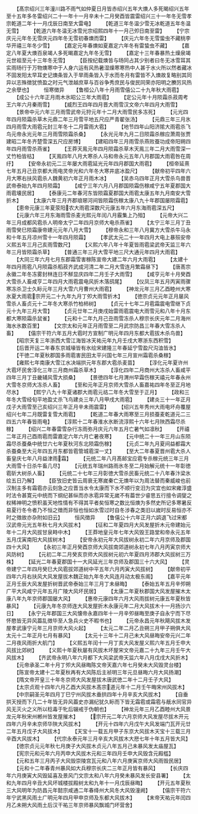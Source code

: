 <!-- { "loadSidebar": true } -->
　　【髙宗绍兴三年潼川路不雨气如仲夏日月皆赤绍兴五年大燠人多死暍绍兴五年至十五年多冬雷绍兴二十一年十一月辛未十二月癸酉皆震雷绍兴三十一年冬无雪孝宗乾道二年十一月戊辰日南至大雷电】
　　【乾道三年冬温少雪无冰乾道五年冬温无雪】
　　【乾道六年冬温无冰雪光宗绍熙四年十一月己夘日南至雷】
　　【宁宗庆元元年冬无雪庆元四年冬无雪初春燠而雷】
　　【庆元六年冬无雪蛰虫不藏桃李华开禧三年冬少雪】
　　【嘉定元年春燠如夏嘉定六年冬有雷蛰虫不藏】
　　【嘉定八年夏大燠百泉竭人多死暍嘉定九年冬无雪】
　　【嘉定十三年春暴热土燥泉竭元世祖至元十三年冬无雪】
　　【臣按纪载燠皆与旸同占其少别者曰冬无冰雪耳其实雨旸行于万物燠寒中于人身六运有风热暑湿燥寒寒热中人甚于水火所以然者藏冰不固发阳太早耳史记燠条皆入于旱雨条皆入于水而冬月有雷皆不入燠故复略别其同异以志殊徴犹愤盈之时元气泄越庶草与百谷争秀庶民与俊民同荣亦阳明之賸厉风热之余孽也】
　　恒寒徴异
　　【鲁桓公八年十月雨雪僖公二十九年秋大雨雹】
　　【成公十六年正月雨木氷昭公三年大雨雹】
　　【定公元年十月陨霜杀菽周考王六年六月秦雨雪】
　　【威烈王四年四月晋大雨雪汉文帝六年四月大雨雪】
　　【景帝中元六年三月雨雪武帝元狩元年十二月大雨雪民多冻死】
　　【元光四年四月陨霜杀草木元鼎二年三月雪平地五尺应严青翟张汤】
　　【元鼎三年三月氷四月雨雪大雨雹元封三年冬十二月雷雨大雹】
　　【地节四年山阳济隂大雨雹杀飞鸟元帝永光元年三月雨雪陨霜杀桑】
　　【永光元年九月二日陨霜杀稼应萧周张贾建昭二年冬齐楚雪深五尺应房博】
　　【建昭四年三月雨雪杀燕败蚕功成帝阳朔四年四月雨雪杀燕雀】
　　【王莽天鳯元年四月陨霜杀草木天鳯三年二月大雨雪深一丈竹柏皆枯】
　　【天鳯四年八月大寒杀人马和帝永元五年八月郡国大雨雹咎在周纡】
　　【安帝永初元二三年屡大雨雹延光元年四月郡国大雨雹】
　　【桓帝延熹七年五月己丑京都大雨电灵帝光和六年冬大寒井底冰盈尺】
　　【献帝初平四年六月大寒右扶风雹杀人魏黄初六年正月雨木冰】
　　【吴赤乌四年正月大雪杀鸟兽晋武帝泰始九年四月陨霜】
　　【咸宁三年六月八月郡国陨霜伤稼咸宁五年夏郡国大雨雹壊民居】
　　【泰康元二年春河东皆陨霜夏郡国大雨雹太康五年九月南安大雪折木】
　　【太康六年三月齐郡琅琊河间皆陨霜伤稼太康八九十年郡国屡陨霜雹】
　　【恵帝元康三年夏荥阳农大雨雹深数尺元康五年六月东海雨雹深五尺】
　　【元康六年三月东海雨雪杀麦光熙元年闰八月霰集上乃殂】
　　【元帝大兴二年三月成都风雹杀人明帝太宁二年四月京师大电杀燕雀】
　　【太宁三年三月丁丑雨雪癸巳陨霜康帝建元元年八月大雪】
　　【穆帝永和三年八月冀方大雪杀牛马永和十年五月凉州雪十一年四月陨霜】
　　【孝武太元二十一年四月大电上暴殒安帝义熙五年三月己亥雨雪数尺】
　　【义熙六年八年十年夏皆雨雹梁武帝天监三年六年三月皆陨霜杀草】
　　【普通三年三月大雪平地三尺大通元年四月大雨雹】
　　【大同三年六月七月东郡霜雪害稼陈宣帝大建二年六月大雨雹】
　　【太建十年四月雨雹八月陨霜杀稻菽齐武成河清二年二月大雪连月繁霜昼下】
　　【唐髙宗永徽二年冬冻雾封林连日不觧显庆四年二月壬子大雨雪】
　　【咸亨元年十月癸酉大雪杀人畜咸亨二年四月大雨雹震电风折木落鸱尾】
　　【仪凤三年五月丙寅雨骤寒冻杀卫士久眎元年三月大雪六月曹州大雨雹】
　　【神龙元年三月乙酉睦州大寒氷夏大雨雹宗开元二十九年九月丁夘大雨雪折木】
　　【徳宗贞元元年正月屡风雪杀人畜贞元十二年冬大寒杀竹柏柿树】
　　【贞元十七年二月雹霜震电雪继下贞元十九年三月大雪】
　　【贞元廿年二月庚戌始雷雨雹震电大雨雪元和八年十月东都大寒陨霜杀鼠雀】
　　【元和十二年九月己丑雨雪冻杀人穆宗长庆元年二月海州海水氷数百里】
　　【文宗太和元年正月雨雪至二月武宗防昌三年春大雪冻杀人畜】
　　【僖宗干符六年五月大雹时方宣制广明元年四月东都大雹拔木杀鸟兽】
　　【昭宗天复三年浙西大雪江海皆冰天祐元年九月壬戌大寒浙东西积雪】
　　【后晋开运二年春东京城壕皆有氷绘宋建隆三年春延宁雪盈尺沟洫皆氷】
　　【干徳二年夏秋郡国多雨雹害民田太平兴国七年三月宣州霜雹杀桑稼】
　　【雍熙七年南康大雪江水决端拱元年东郡大雹杀麦苗】
　　【淳化元年夏许州大雹坏民舍淳化三年三月商州霜杀草木】
　　【淳化四年二月商州大冻杀人畜咸平四年三月丁丑畿辅风雪大损桑】
　　【景徳四年七月渭州早霜伤稼天禧元年春永州大雪冬京师大冻杀人畜】
　　【至和元年正月京师大雪杀人畜嘉祐四年冬至正月地尽氷】
　　【熙宁八九十年夏诸郡大雨雹元祜二年冬大雪至于正月】
　　【政和三年冬大雪经旬平地盈丈杀飞鸟建炎三年八月甲戌大雨雹】
　　【建炎三十一年正月戊子大雨雪至己亥绍兴三年正月辛未雨震雷】
　　【绍兴五年秀州大雨电坏舟覆屋绍兴七年二月既雷复雪大雨雹】
　　【乾道二年春大雨寒至三月损蚕麦乾道元二三四五六年春皆雨电】
　　【淳熙十二年春淮水氷断流淳熙十六年七月陜西霜尽杀稼】
　　【绍兴二年春雷雪杂行冻雨弥月庆元六年五月亡暑气如凛秋】
　　【开禧二年正月己酉雨雹而雷嘉定六年六月亡暑夜寒】
　　【元中统二十一年三月山东陨霜尽杀蚕桑中统廿六七年夏秋河东北陨霜伤稼】
　　【元贞二年九月夏间益都霜大杀蚕桑至大元年四五月东都皆雹管城雹深一丈】
　　【至大二年春夏晋州雹大杀人畜皇庆七年八月益津雨霜】
　　【元统二年八月髙邮宝应雹专杀稼元统三年三月大雨雪十日杀牛畜几尽】
　　【元统五年瑞州路雨氷冬至二月始解元统十一年彰徳雹斫大树杀人畜】
　　【元统二十七年三月彰徳大雪杀民畜元统二十八年春汴梁氷绘五日乃解】
　　【臣攷旧史皆云周衰无寒嵗秦亡无燠年以为周法替而秦威峻也前汉制主多有霜雹亦云刻急之应晋当水令太康而下水不顺行变汨为灾宜也如宋雍淳盛时法令甚寛元中统而下纲纪甚纵而亦氷雹异常无嵗不有葢世少睿思五行擅令调燮之权稀神明之愤积虽天地性情有不得其平者矣恒寒之数比恒燠为多然史所记多寒暑反易夏行冬令者乃不恒之徴而非恒也恒如氷雪过时自冬涉春之类旧以嵗时反易恒亦不时之徴故亦杂附如旧云】
　　恒风徴异
　　【鲁僖公十六年正月六鹢退飞过宋都汉武帝元光五年秋七月大风拔木】
　　【征和二年夏四月大风发屋折木元帝建始元年十二月大风拔甘泉畤中木】
　　【王莽地皇元年七年大风毁王路堂和帝永元五年五月戊寅南阳大风拔树木】
　　【安帝永初元年大风拔树永初二年六月京师及郡国四十大风】
　　【永初三年正月癸酉京师大风拔南郊道树永初七年八月丙寅京师大风防树】
　　【元初二年二月癸亥京师大风拔树元初六年夏四月沛郡大风拔树三万株】
　　【延光二年春夏郡国十一大风延光三年京师及郡国三十六大风】
　　【灵帝建宁二年四月癸巳大风雹拔郊道树中平五年六月丙寅大风拔树】
　　【献帝初平四年六月右扶风大风发屋拔木魏正始九年冬大风连月动太极东阁】
　　【嘉平元年正月壬辰大风发屋折树晋武帝泰始三年三月丁未昼晦】
　　【泰始五年五月辛夘朔广平大风咸宁元年五月广陵大风坏民居】
　　【太康二年夏秋郡国大风发屋摧木太康八年九年京师郡国屡大风】
　　【惠帝元康四年六月大风雨拔树元康五年夏秋皆暴风】
　　【元康九年冬京师连大风发屋折木永康元年二月大风拔木十一月扬沙六日】
　　【永宁元年郡国三大风懐帝永嘉四年十一月辛夘昼晦至庚子自永宁而下尽怀愍皆无异风葢乱徴毕至人急兵火史不暇书也】
　　【元帝永昌元年秋飓风拔木发屋孝武康宁元年三月京师大风火起】
　　【太元二年二月乙丑朔三月甲子朔俱大风太元十二年正月七月有暴风】
　　【太元十三年十二月己未大风昼晦安帝元兴二年二月夜风雨折大航门】
　　【义熙五年闰十一月丁亥大风发屋义熙六年五月壬申大风拔比郊树】
　　【义熙十年夏秋屡有风拔木坏屋宋文帝元嘉二十九年三月壬午大风拔木】
　　【齐武帝永明八年六月都下大风梁武帝天监六年八月戊戌大风折木】
　　【元帝承圣二年十月丁夘大风昼晦陈文帝天嘉六年七月癸未大风毁灵台楼】
　　【陈宣帝太建十二年夏秋再有大风陈后主祯明三年元旦昼晦六月大风扬潮】
　　【隋文帝开皇三十年冬京师大风发屋拔木唐武徳二年十二月壬子大风】
　　【太宗贞观十四年六月乙酉大风拔木髙宗道元年十二月壬午晦宋州风拔木】
　　【中宗嗣圣元年四月丁巳宁州风拔木垂拱四年十月辛亥大风拔木】
　　【自垂拱天授而下几二十年皆无异风葢史亦漏纪犹久眎而下皆无霜雹或霜雹与旤水同官异风无灭火之义所以稔毒于牝后辍戒于伪朝也】
　　【神龙元年三月乙酉睦州大风景龙元年秋宋州郴州皆发屋摧木】
　　【宗开元二年六月京师大风发屋尽拔木开元四年六月辛未京师华陜大风拔木】
　　【开元十四年六月戊午大风发端门瓦开元廿二年五月戊子大风拔木】
　　【天宝十一载五月甲子东京大风拔木天宝十三载三月辛酉大风拔木】
　　【代宗永泰元年三月辛亥大风拔木大厯七年十年五月皆大风】
　　【徳宗贞元元年秋七月庚子大风拔木贞元八年五月己未暴风发太庙屋瓦】
　　【宪宗元和元年六月丙申大风拔木元和三年四月壬申大风毁含元殿槛】
　　【元和五年三月丙子大风毁崇陵宫瓦元和八年六月庚寅京师大风雨毁民居】
　　【元和十二年春青州暴风如大兵穆宗长庆二三年正月皆有暴风】
　　【长庆四年六月庚寅大风毁延喜及景风门文宗太和八年六月癸未暴风发长安县署】
　　【太和九年四月辛丑大风坏城楼拔殿树太和九年十一月戊辰昼晦】
　　【开元五年夏秋三大风明年为防昌元年懿宗咸通二年春绛州大风冬大风毁潼阙】
　　【僖宗干符六年宁武黑风雨土广明元年四月甲申京师及东都大风拔木】
　　【末帝天祐元年闰四月乙未朔大风雨土后汉干祐三年京师暴风飘城门坏营舍】
